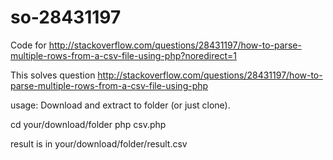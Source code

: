 # so-28431197
Code for http://stackoverflow.com/questions/28431197/how-to-parse-multiple-rows-from-a-csv-file-using-php?noredirect=1

This solves question http://stackoverflow.com/questions/28431197/how-to-parse-multiple-rows-from-a-csv-file-using-php

usage:
Download and extract to folder (or just clone).

cd your/download/folder
php csv.php

result is in your/download/folder/result.csv
